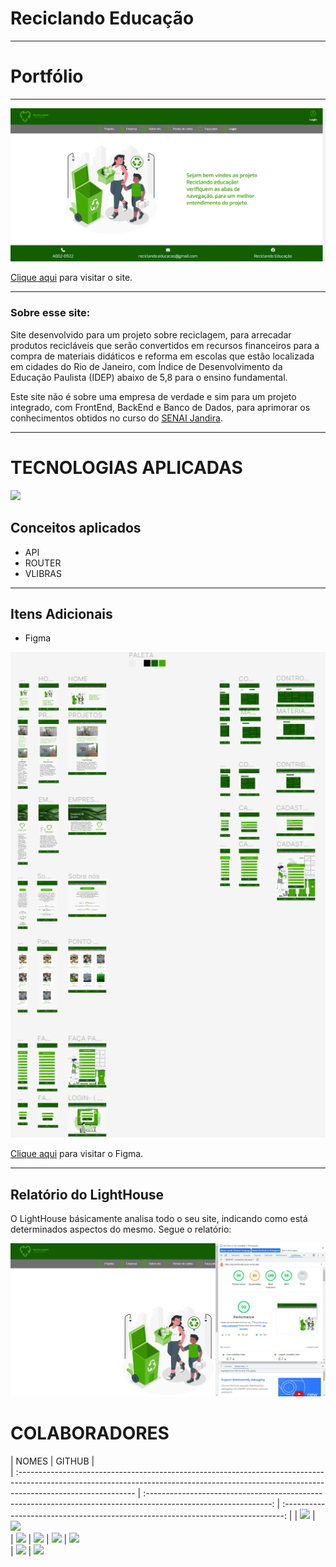 # Reciclando Educação

---

# Portfólio
---

![Screenshot](./img-readme/home-reciclando-educacao.png)

[Clique aqui](https://reciclando-educacao.vercel.app/) para visitar o site.

---

### Sobre esse site:

Site desenvolvido para um projeto sobre reciclagem, para arrecadar produtos recicláveis que serão convertidos em recursos financeiros para a compra de materiais didáticos e reforma em escolas que estão localizada em cidades do Rio de Janeiro, com Índice de Desenvolvimento da Educação Paulista (IDEP) abaixo de 5,8 para o ensino fundamental.

Este site não é sobre uma empresa de verdade e sim para um projeto integrado, com FrontEnd, BackEnd e Banco de Dados, para aprimorar os conhecimentos obtidos no curso do [SENAI Jandira](https://jandira.sp.senai.br/).

---


<h1>TECNOLOGIAS APLICADAS</h1>
   <a href="https://skillicons.dev">
      <img src="https://skillicons.dev/icons?i=vscode,github,git,js,nodejs,html,css,mysql,postman,jquery,&theme=dark" />
   </a>


## Conceitos aplicados

<div>

- API
- ROUTER
- VLIBRAS

</div>

---
## Itens Adicionais

- Figma

![Screenshot](./img-readme/figma-reciclando-educacao.png)

[Clique aqui](https://www.figma.com/file/8UnrysItM9fHTTRUBzABCh/Apresenta%C3%A7%C3%A3o?type=design&node-id=0-1&t=gYIfAOIKTKukF1EC-0) para visitar o Figma.

---
## Relatório do LightHouse
O LightHouse básicamente analisa todo o seu site, indicando como está determinados aspectos do mesmo. Segue o relatório:

![Report](./img-readme/lighthouse-reciclando-educacao.png)


</div>
   <h1>COLABORADORES</h1>

| NOMES                                                                                                                                                                                      |                                                     GITHUB                                                      |                                       
| :----------------------------------------------------------------------------------------------------------------------------------------------------------------------------------------- | :-------------------------------------------------------------------------------------------------------------: | :------------------------------------------------------------------------------: |
| <a href="https://github.com/biiaduartez"><img src="https://img.shields.io/badge/DESENVOLVEDOR-BIANCA%20DUARTEZ-informational?style=for-the-badge&logo=appveyorlabelColor=FF00FF"></a> | <a href="https://github.com/biiaduartez"><img src="https://skillicons.dev/icons?i=github&theme=dark"/></a>   
| <a href="https://github.com/Rib3r0"><img src="https://img.shields.io/badge/DESENVOLVEDOR-EDUARDO%20RIBEIRO%20-informational?style=for-the-badge&logo=appveyorlabelColor=FF00FF"></a>      | <a href="https://github.com/Rib3r0"><img src="https://skillicons.dev/icons?i=github&theme=dark"/></a> 
| <a href="https://github.com/GABRIELDOMINGUESR"><img src="https://img.shields.io/badge/DESENVOLVEDOR-GABRIEL%20DOMINGUES-informational?style=for-the-badge&logo=appveyorlabelColor=FF00FF"></a>      | <a href="https://github.com/GABRIELDOMINGUESR"><img src="https://skillicons.dev/icons?i=github&theme=dark"/></a>  
| <a href="https://github.com/GustavoPrevelate"><img src="https://img.shields.io/badge/DESENVOLVEDOR-GUSTAVO%20PREVELATE%20-informational?style=for-the-badge&logo=appveyorlabelColor=FF00FF"></a>      | <a href="https://github.com/GustavoPrevelate"><img src="https://skillicons.dev/icons?i=github&theme=dark"/></a> 

